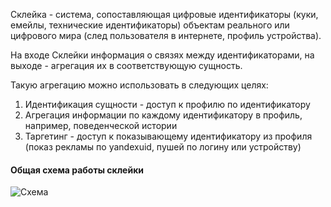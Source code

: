 Склейка - система, сопоставляющая цифровые идентификаторы (куки, емейлы, технические идентификаторы) объектам реального или цифрового мира (след пользователя в интернете, профиль устройства).

На входе Склейки информация о связях между идентификаторами, на выходе - агрегация их в соответствующую сущность.

Такую агрегацию можно использовать в следующих целях:

1. Идентификация сущности - доступ к профилю по идентификатору
2. Агрегация информации по каждому идентификатору в профиль, например, поведенческой истории
3. Таргетинг - доступ к показывающему идентификатору из профиля (показ рекламы по yandexuid, пушей по логину или устройству)

#### Общая схема работы склейки
![Схема](skljk.png)
